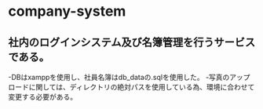 # company-system
## 社内のログインシステム及び名簿管理を行うサービスである。
-DBはxamppを使用し、社員名簿はdb_dataの.sqlを使用した。
-写真のアップロードに関しては、ディレクトリの絶対パスを使用している為、環境に合わせて変更する必要がある。
